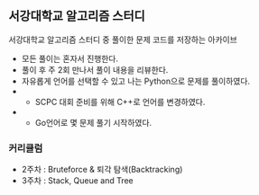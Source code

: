 ## 서강대학교 알고리즘 스터디
서강대학교 알고리즘 스터디 중 풀이한 문제 코드를 저장하는 아카이브

* 모든 풀이는 혼자서 진행한다.
* 풀이 후 주 2회 만나서 풀이 내용을 리뷰한다.
* 자유롭게 언어를 선택할 수 있고 나는 Python으로 문제를 풀이하였다.
 * + SCPC 대회 준비를 위해 C++로 언어를 변경하였다.
 * + Go언어로 몇 문제 풀기 시작하였다.

### 커리큘럼
* 2주차 : Bruteforce & 퇴각 탐색(Backtracking)
* 3주차 : Stack, Queue and Tree
